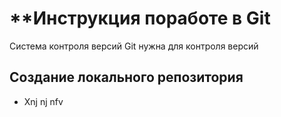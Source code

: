 # **Инструкция поработе в Git

Система контроля версий Git нужна для контроля версий

## Создание локального репозитория
* Xnj nj nfv